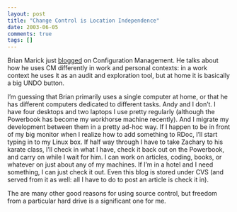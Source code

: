 ```yaml
---
layout: post
title: "Change Control is Location Independence"
date: 2003-06-05
comments: true
tags: []
---
```


Brian Marick just <a
href="http://www.testing.com/cgi-bin/blog/2003/06/05#cvs">blogged</a> on
Configuration Management. He talks about how he uses CM differently in
work and personal contexts: in a work context he uses it as an audit
and exploration tool, but at home it is basically a big UNDO button.


I’m guessing that Brian primarily uses a single computer at home, or
that he has different computers dedicated to different tasks. Andy and
I don’t. I have four desktops and two laptops I use pretty regularly
(although the Powerbook has become my workhorse machine recently). And
I migrate my development between them in a pretty ad-hoc way. If I
happen to be in front of my big monitor when I realize how to add
something to RDoc, I’ll start typing in to my Linux box. If half way
through I have to take Zachary to his karate class, I’ll check in what
I have, check it back out on the Powerbook, and carry on while I wait
for him. I can work on articles, coding, books, or whatever on just
about any of my machines. If I’m in a hotel and I need something, I
can just check it out. Even this blog is stored under CVS (and served
from it as well: all I have to do to post an article is check it in).


The are many other good reasons for using source control, but freedom
from a particular hard drive is a significant one for me.

